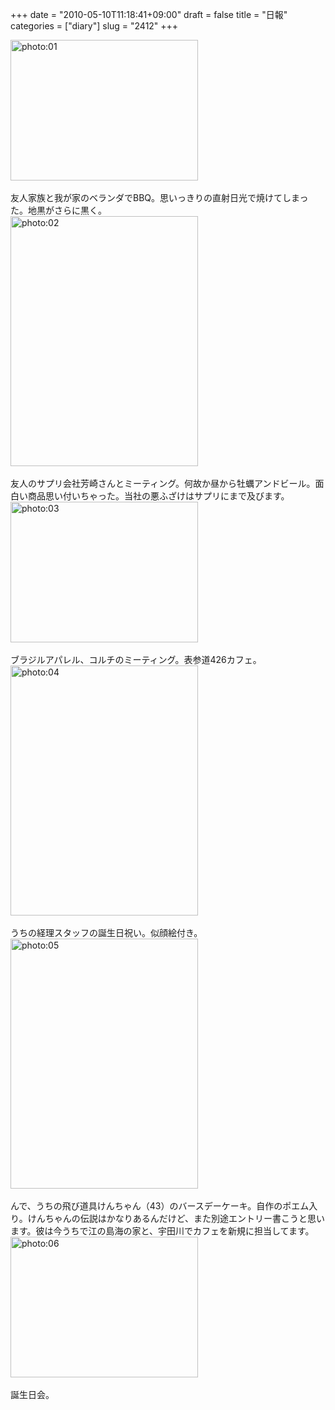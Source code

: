 +++
date = "2010-05-10T11:18:41+09:00"
draft = false
title = "日報"
categories = ["diary"]
slug = "2412"
+++

<div align="left"><a href="/images/ameblo/blog_import_4f7a38ff0aeb1.jpg"><img src="/images/ameblo/blog_import_4f7a38ff0aeb1.jpg" alt="photo:01" width="300" height="225" border="0" /></a></div><br clear="all" />
友人家族と我が家のベランダでBBQ。思いっきりの直射日光で焼けてしまった。地黒がさらに黒く。
<div align="left"><a href="/images/ameblo/blog_import_4f7a390027596.jpg"><img src="/images/ameblo/blog_import_4f7a390027596.jpg" alt="photo:02" width="300" height="400" border="0" /></a></div><br clear="all" />
友人のサプリ会社芳崎さんとミーティング。何故か昼から牡蠣アンドビール。面白い商品思い付いちゃった。当社の悪ふざけはサプリにまで及びます。
<div align="left"><a href="/images/ameblo/blog_import_4f7a3900dcb32.jpg"><img src="/images/ameblo/blog_import_4f7a3900dcb32.jpg" alt="photo:03" width="300" height="225" border="0" /></a></div><br clear="all" />
ブラジルアパレル、コルチのミーティング。表参道426カフェ。
<div align="left"><a href="/images/ameblo/blog_import_4f7a3901a1eb3.jpg"><img src="/images/ameblo/blog_import_4f7a3901a1eb3.jpg" alt="photo:04" width="300" height="400" border="0" /></a></div><br clear="all" />
うちの経理スタッフの誕生日祝い。似顔絵付き。
<div align="left"><a href="/images/ameblo/blog_import_4f7a39028cb43.jpg"><img src="/images/ameblo/blog_import_4f7a39028cb43.jpg" alt="photo:05" width="300" height="400" border="0" /></a></div><br clear="all" />
んで、うちの飛び道具けんちゃん（43）のバースデーケーキ。自作のポエム入り。けんちゃんの伝説はかなりあるんだけど、また別途エントリー書こうと思います。彼は今うちで江の島海の家と、宇田川でカフェを新規に担当してます。
<div align="left"><a href="/images/ameblo/blog_import_4f7a39032bd3c.jpg"><img src="/images/ameblo/blog_import_4f7a39032bd3c.jpg" alt="photo:06" width="300" height="225" border="0" /></a></div><br clear="all" />
誕生日会。
